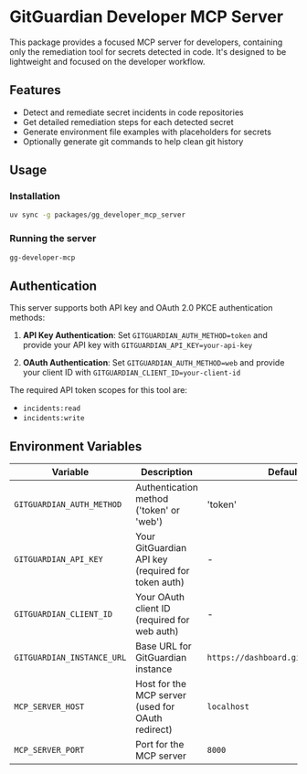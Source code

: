 # GitGuardian Developer MCP Server

This package provides a focused MCP server for developers, containing only the remediation tool for secrets detected in code. It's designed to be lightweight and focused on the developer workflow.

## Features

- Detect and remediate secret incidents in code repositories
- Get detailed remediation steps for each detected secret
- Generate environment file examples with placeholders for secrets
- Optionally generate git commands to help clean git history

## Usage

### Installation

```bash
uv sync -g packages/gg_developer_mcp_server
```

### Running the server

```bash
gg-developer-mcp
```

## Authentication

This server supports both API key and OAuth 2.0 PKCE authentication methods:

1. **API Key Authentication**: Set `GITGUARDIAN_AUTH_METHOD=token` and provide your API key with `GITGUARDIAN_API_KEY=your-api-key`

2. **OAuth Authentication**: Set `GITGUARDIAN_AUTH_METHOD=web` and provide your client ID with `GITGUARDIAN_CLIENT_ID=your-client-id`

The required API token scopes for this tool are:
- `incidents:read`
- `incidents:write`

## Environment Variables

| Variable | Description | Default |
|----------|-------------|---------|
| `GITGUARDIAN_AUTH_METHOD` | Authentication method ('token' or 'web') | 'token' |
| `GITGUARDIAN_API_KEY` | Your GitGuardian API key (required for token auth) | - |
| `GITGUARDIAN_CLIENT_ID` | Your OAuth client ID (required for web auth) | - |
| `GITGUARDIAN_INSTANCE_URL` | Base URL for GitGuardian instance | `https://dashboard.gitguardian.com` |
| `MCP_SERVER_HOST` | Host for the MCP server (used for OAuth redirect) | `localhost` |
| `MCP_SERVER_PORT` | Port for the MCP server | `8000` |
